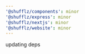 ```yaml
---
'@shufflz/components': minor
'@shufflz/express': minor
'@shufflz/nextjs': minor
'@shufflz/website': minor
---
```


updating deps

